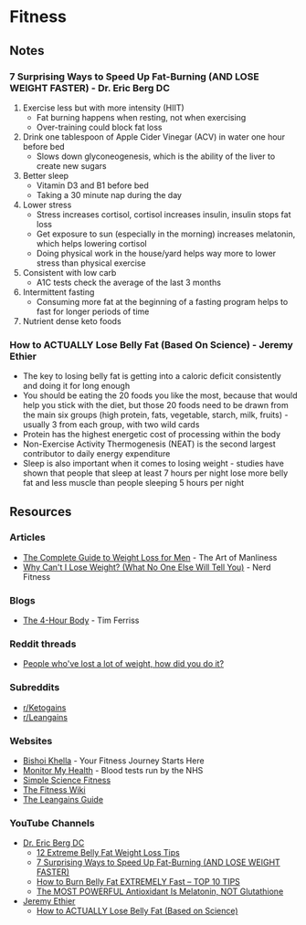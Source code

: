 # Fitness

## Notes

### 7 Surprising Ways to Speed Up Fat-Burning (AND LOSE WEIGHT FASTER) - Dr. Eric Berg DC

1. Exercise less but with more intensity (HIIT)
   * Fat burning happens when resting, not when exercising
   * Over-training could block fat loss
2. Drink one tablespoon of Apple Cider Vinegar (ACV) in water one hour before bed
   * Slows down glyconeogenesis, which is the ability of the liver to create new sugars
3. Better sleep
   * Vitamin D3 and B1 before bed
   * Taking a 30 minute nap during the day
4. Lower stress
   * Stress increases cortisol, cortisol increases insulin, insulin stops fat loss
   * Get exposure to sun (especially in the morning) increases melatonin, which helps lowering cortisol
   * Doing physical work in the house/yard helps way more to lower stress than physical exercise
5. Consistent with low carb
   * A1C tests check the average of the last 3 months
6. Intermittent fasting
   * Consuming more fat at the beginning of a fasting program helps to fast for longer periods of time
7. Nutrient dense keto foods

### How to ACTUALLY Lose Belly Fat (Based On Science) - Jeremy Ethier

* The key to losing belly fat is getting into a caloric deficit consistently and doing it for long enough
* You should be eating the 20 foods you like the most, because that would help you stick with the diet, but those 20 foods need to be drawn from the main six groups (high protein, fats, vegetable, starch, milk, fruits) - usually 3 from each group, with two wild cards
* Protein has the highest energetic cost of processing within the body
* Non-Exercise Activity Thermogenesis (NEAT) is the second largest contributor to daily energy expenditure
* Sleep is also important when it comes to losing weight - studies have shown that people that sleep at least 7 hours per night lose more belly fat and less muscle than people sleeping 5 hours per night

## Resources

### Articles

* [The Complete Guide to Weight Loss for Men](https://www.artofmanliness.com/health-fitness/health/how-to-lose-weight-for-men/) - The Art of Manliness
* [Why Can't I Lose Weight? (What No One Else Will Tell You)](https://www.nerdfitness.com/blog/why-cant-i-lose-weight-heres-the-truth) - Nerd Fitness

### Blogs

* [The 4-Hour Body](https://tim.blog/category/the-4-hour-body/) - Tim Ferriss

### Reddit threads

* [People who've lost a lot of weight, how did you do it?](https://www.reddit.com/r/AskReddit/comments/15obv3n/people\_whove\_lost\_a\_lot\_of\_weight\_how\_did\_you\_do/)

### Subreddits

* [r/Ketogains](https://www.reddit.com/r/ketogains/)
* [r/Leangains](https://www.reddit.com/r/leangains/)

### Websites

* [Bishoi Khella](https://www.bishoikhella.com/) - Your Fitness Journey Starts Here
* [Monitor My Health](https://monitormyhealth.org.uk/) - Blood tests run by the NHS
* [Simple Science Fitness](https://ss.fitness/)
* [The Fitness Wiki](https://thefitness.wiki/)
* [The Leangains Guide](https://leangains.com/the-leangains-guide/)

### YouTube Channels

* [Dr. Eric Berg DC](https://www.youtube.com/@DrEricBergDC/videos)
  * [12 Extreme Belly Fat Weight Loss Tips](https://www.youtube.com/watch?v=waau5CqXguQ)
  * [7 Surprising Ways to Speed Up Fat-Burning (AND LOSE WEIGHT FASTER)](https://www.youtube.com/watch?v=yKx8GaMWX9o)
  * [How to Burn Belly Fat EXTREMELY Fast – TOP 10 TIPS](https://www.youtube.com/watch?v=SzQX-3tEDQU)
  * [The MOST POWERFUL Antioxidant Is Melatonin, NOT Glutathione](https://www.youtube.com/watch?v=sNklS0lzlgA)
* [Jeremy Ethier](https://www.youtube.com/@JeremyEthier/videos)
  * [How to ACTUALLY Lose Belly Fat (Based on Science)](https://www.youtube.com/watch?v=Ok-AZtt33Bo)
